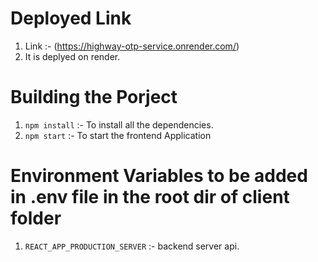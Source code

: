 # Deployed Link 
1. Link :- (https://highway-otp-service.onrender.com/)
2. It is deplyed on render.

# Building the Porject

1. `npm install` :- To install all the dependencies.
2. `npm start` :- To start the frontend Application

# Environment Variables to be added in .env file in the root dir of client folder

1. `REACT_APP_PRODUCTION_SERVER` :- backend server api. 



